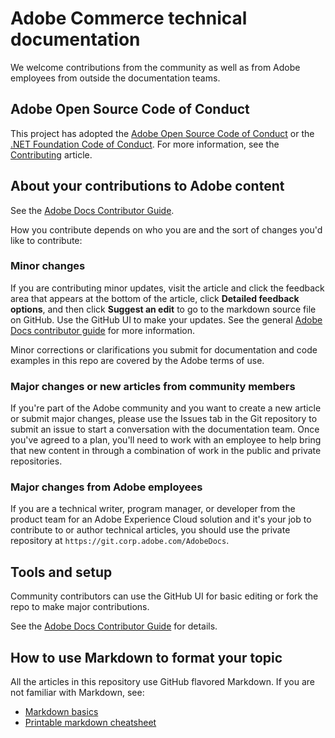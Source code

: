 # Adobe Commerce technical documentation

We welcome contributions from the community as well as from Adobe employees from outside the documentation teams.

## Adobe Open Source Code of Conduct

This project has adopted the [Adobe Open Source Code of Conduct](code-of-conduct.md) or the [.NET Foundation Code of Conduct](https://dotnetfoundation.org/code-of-conduct). For more information, see the [Contributing](contributing.md) article.

## About your contributions to Adobe content

See the [Adobe Docs Contributor Guide](https://experienceleague.adobe.com/docs/contributor/contributor-guide/introduction.html).

How you contribute depends on who you are and the sort of changes you'd like to contribute:

### Minor changes

If you are contributing minor updates, visit the article and click the feedback area that appears at the bottom of the article, click **Detailed feedback options**, and then click **Suggest an edit** to go to the markdown source file on GitHub. Use the GitHub UI to make your updates. See the general [Adobe Docs contributor guide](https://experienceleague.adobe.com/docs/contributor/contributor-guide/introduction.html) for more information.

Minor corrections or clarifications you submit for documentation and code examples in this repo are covered by the Adobe terms of use.

### Major changes or new articles from community members

If you're part of the Adobe community and you want to create a new article or submit major changes, please use the Issues tab in the Git repository to submit an issue to start a conversation with the documentation team. Once you've agreed to a plan, you'll need to work with an employee to help bring that new content in through a combination of work in the public and private repositories.

### Major changes from Adobe employees

If you are a technical writer, program manager, or developer from the product team for an Adobe Experience Cloud solution and it's your job to contribute to or author technical articles, you should use the private repository at `https://git.corp.adobe.com/AdobeDocs`.

## Tools and setup

Community contributors can use the GitHub UI for basic editing or fork the repo to make major contributions.

See the [Adobe Docs Contributor Guide](https://experienceleague.adobe.com/docs/contributor/contributor-guide/introduction.html) for details.

## How to use Markdown to format your topic

All the articles in this repository use GitHub flavored Markdown. If you are not familiar with Markdown, see:

- [Markdown basics](https://help.github.com/articles/getting-started-with-writing-and-formatting-on-github/)
- [Printable markdown cheatsheet](https://guides.github.com/pdfs/markdown-cheatsheet-online.pdf)
